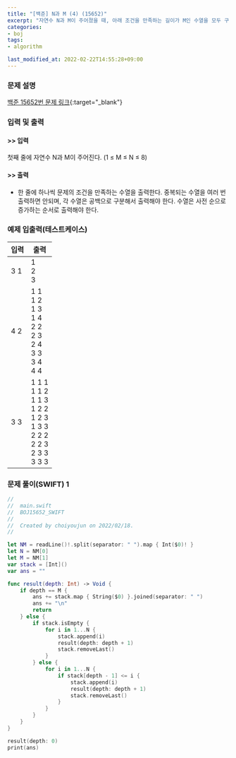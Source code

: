 ```yaml
---
title: "[백준] N과 M (4) (15652)"
excerpt: "자연수 N과 M이 주어졌을 때, 아래 조건을 만족하는 길이가 M인 수열을 모두 구하는 프로그램을 작성하시오."
categories:
- boj
tags:
- algorithm

last_modified_at: 2022-02-22T14:55:28+09:00
---
```



### 문제 설명
[백준 15652번 문제 링크](https://www.acmicpc.net/problem/15652#description){:target="_blank"}




### 입력 및 출력
#### >> 입력
첫째 줄에 자연수 N과 M이 주어진다. (1 ≤ M ≤ N ≤ 8)



#### >> 출력
* 한 줄에 하나씩 문제의 조건을 만족하는 수열을 출력한다. 중복되는 수열을 여러 번 출력하면 안되며, 각 수열은 공백으로 구분해서 출력해야 한다.
수열은 사전 순으로 증가하는 순서로 출력해야 한다.





### 예제 입출력(테스트케이스)


|입력|출력|
|-----|------|
|3 1|1<br>2<br>3|
|4 2|1 1<br>1 2<br>1 3<br>1 4<br>2 2<br>2 3<br>2 4<br>3 3<br>3 4<br>4 4|
|3 3|1 1 1<br>1 1 2<br>1 1 3<br>1 2 2<br>1 2 3<br>1 3 3<br>2 2 2<br>2 2 3<br>2 3 3<br>3 3 3|




### 문제 풀이(SWIFT) 1
```swift
//
//  main.swift
//  BOJ15652_SWIFT
//
//  Created by choiyoujun on 2022/02/18.
//

let NM = readLine()!.split(separator: " ").map { Int($0)! }
let N = NM[0]
let M = NM[1]
var stack = [Int]()
var ans = ""

func result(depth: Int) -> Void {
    if depth == M {
        ans += stack.map { String($0) }.joined(separator: " ")
        ans += "\n"
        return
    } else {
        if stack.isEmpty {
            for i in 1...N {
                stack.append(i)
                result(depth: depth + 1)
                stack.removeLast()
            }
        } else {
            for i in 1...N {
                if stack[depth - 1] <= i {
                    stack.append(i)
                    result(depth: depth + 1)
                    stack.removeLast()
                }
            }
        }
    }
}

result(depth: 0)
print(ans)
```